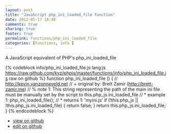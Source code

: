 ```yaml
---
layout: post
title: "JavaScript php_ini_loaded_file function"
date: 2012-05-17 18:49
comments: true
sharing: true
footer: true
permalink: functions/php_ini_loaded_file
categories: [functions, info ]
---
```

A JavaScript equivalent of PHP's php_ini_loaded_file
<!-- more -->
{% codeblock info/php_ini_loaded_file.js lang:js https://raw.github.com/kvz/phpjs/master/functions/info/php_ini_loaded_file.js raw on github %}
function php_ini_loaded_file () {
    // http://kevin.vanzonneveld.net
    // +   original by: Brett Zamir (http://brett-zamir.me)
    // %        note 1: This string representing the path of the main ini file must be manually set by the script to this.php_js.ini_loaded_file
    // *     example 1: php_ini_loaded_file();
    // *     returns 1: 'myini.js'
    if (!this.php_js || !this.php_js.ini_loaded_file) {
        return false;
    }
    return this.php_js.ini_loaded_file;
}
{% endcodeblock %}
<ul>
 <li><a href="https://github.com/kvz/phpjs/blob/master/functions/info/php_ini_loaded_file.js">view on github</a></li>
 <li><a href="https://github.com/kvz/phpjs/edit/master/functions/info/php_ini_loaded_file.js">edit on github</a></li>
</ul>
